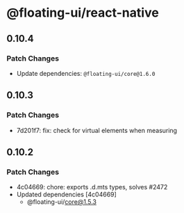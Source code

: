 # @floating-ui/react-native

## 0.10.4

### Patch Changes

- Update dependencies: `@floating-ui/core@1.6.0`

## 0.10.3

### Patch Changes

- 7d201f7: fix: check for virtual elements when measuring

## 0.10.2

### Patch Changes

- 4c04669: chore: exports .d.mts types, solves #2472
- Updated dependencies [4c04669]
  - @floating-ui/core@1.5.3

